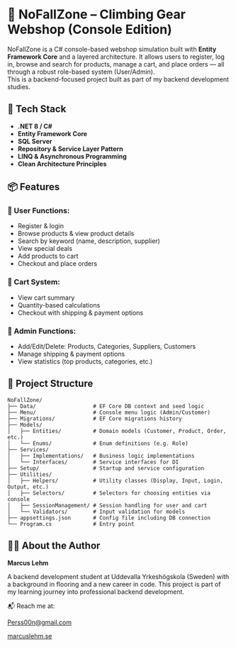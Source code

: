 # 🧗 NoFallZone – Climbing Gear Webshop (Console Edition)

NoFallZone is a C# console-based webshop simulation built with **Entity Framework Core** and a layered architecture. It allows users to register, log in, browse and search for products, manage a cart, and place orders — all through a robust role-based system (User/Admin).  
This is a backend-focused project built as part of my backend development studies.

## 🔧 Tech Stack

- **.NET 8 / C#**
- **Entity Framework Core**
- **SQL Server**
- **Repository & Service Layer Pattern**
- **LINQ & Asynchronous Programming**
- **Clean Architecture Principles**

## 📦 Features

### 👤 User Functions:
- Register & login
- Browse products & view product details
- Search by keyword (name, description, supplier)
- View special deals
- Add products to cart
- Checkout and place orders

### 🛒 Cart System:
- View cart summary
- Quantity-based calculations
- Checkout with shipping & payment options

### 🔐 Admin Functions:
- Add/Edit/Delete: Products, Categories, Suppliers, Customers
- Manage shipping & payment options
- View statistics (top products, categories, etc.)

## 📁 Project Structure

```plaintext
NoFallZone/
├── Data/                  # EF Core DB context and seed logic
├── Menu/                  # Console menu logic (Admin/Customer)
├── Migrations/            # EF Core migrations history
├── Models/
│   ├── Entities/          # Domain models (Customer, Product, Order, etc.)
│   └── Enums/             # Enum definitions (e.g. Role)
├── Services/
│   ├── Implementations/   # Business logic implementations
│   └── Interfaces/        # Service interfaces for DI
├── Setup/                 # Startup and service configuration
├── Utilities/
│   ├── Helpers/           # Utility classes (Display, Input, Login, Output, etc.)
│   ├── Selectors/         # Selectors for choosing entities via console
│   ├── SessionManagement/ # Session handling for user and cart
│   └── Validators/        # Input validation for models
├── appsettings.json       # Config file including DB connection
└── Program.cs             # Entry point
```

## 👨‍💻 About the Author

**Marcus Lehm**

A backend development student at Uddevalla Yrkeshögskola (Sweden) with a background in flooring and a new career in code.
This project is part of my learning journey into professional backend development.

📬 Reach me at:

Perss00n@gmail.com

<a href="https://marcuslehm.se" target="_blank" rel="noopener noreferrer">marcuslehm.se</a>

